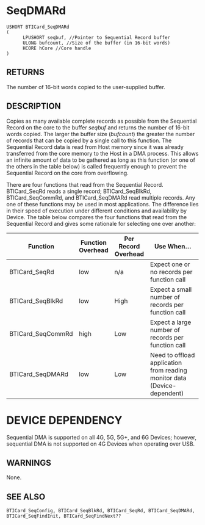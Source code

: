 # **SeqDMARd**

```
USHORT BTICard_SeqDMARd
(
      LPUSHORT seqbuf, //Pointer to Sequential Record buffer
      ULONG bufcount, //Size of the buffer (in 16-bit words)
      HCORE hCore //Core handle
)
```
## **RETURNS**

The number of 16-bit words copied to the user-supplied buffer.

## **DESCRIPTION**

Copies as many available complete records as possible from the Sequential Record on the core to the buffer *seqbuf* and returns the number of 16-bit words copied. The larger the buffer size (*bufcount*) the greater the number of records that can be copied by a single call to this function. The Sequential Record data is read from Host memory since it was already transferred from the core memory to the Host in a DMA process. This allows an infinite amount of data to be gathered as long as this function (or one of the others in the table below) is called frequently enough to prevent the Sequential Record on the core from overflowing.

There are four functions that read from the Sequential Record. BTICard\_SeqRd reads a single record; BTICard\_SeqBlkRd, BTICard\_SeqCommRd, and BTICard\_SeqDMARd read multiple records. Any one of these functions may be used in most applications. The difference lies in their speed of execution under different conditions and availability by Device. The table below compares the four functions that read from the Sequential Record and gives some rationale for selecting one over another:

| Function          | Function<br>Overhead | Per Record<br>Overhead | Use When…                                                                   |
|-------------------|----------------------|------------------------|-----------------------------------------------------------------------------|
| BTICard_SeqRd     | low                  | n/a                    | Expect one or no records per function call                                  |
| BTICard_SeqBlkRd  | low                  | High                   | Expect a small number of records per function call                          |
| BTICard_SeqCommRd | high                 | Low                    | Expect a large number of records per function call                          |
| BTICard_SeqDMARd  | low                  | Low                    | Need to offload application from reading monitor data<br>(Device-dependent) |

# **DEVICE DEPENDENCY**

Sequential DMA is supported on all 4G, 5G, 5G+, and 6G Devices; however, sequential DMA is not supported on 4G Devices when operating over USB.

## **WARNINGS**

None.

## **SEE ALSO**

```
BTICard_SeqConfig, BTICard_SeqBlkRd, BTICard_SeqRd, BTICard_SeqDMARd, 
BTICard_SeqFindInit, BTICard_SeqFindNext??
```